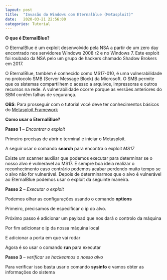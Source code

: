 ```yaml
---
layout: post
title:  "Invasão do Windows com Eternalblue (Metasploit)"
date:   2020-03-21 22:56:00
categories: Tutorial
---
```


**O que é EternalBlue?**

O EternalBlue é um exploit desenvolvido pela NSA a partir de um zero day encontrado nos servidores Windows 2008 r2 e no Windows 7.
Este exploit foi roubado da NSA pelo um grupo de hackers chamado Shadow Brokers em 2017.

O EternalBlue, também é conhecido como MS17-010, é uma vulnerabilidade no protocolo SMB (Server Message Block) da Microsoft.
O SMB permite que os sistemas compartilhem o acesso a arquivos, impressoras e outros recursos na rede.
A vulnerabilidade ocorre porque as versões anteriores do SBM contêm falhas de segurança.

**OBS**: Para prosseguir com o tutorial você deve ter conhecimentos básicos do [Metasploit Framework](https://metasploit.help.rapid7.com/docs/msf-overview)

**Como usar o EternalBlue?**

**Passo 1** – *Encontrar o exploit*

Primeiro precisas de abrir o terminal e iniciar o Metasploit.

A seguir usar o comando **search** para encontra o exploit *MS17*

Existe um scanner auxiliar que podemos executar para determinar se o nosso alvo é vulnerável ao MS17.
É sempre boa ideia realizar o reconhecimento caso contrário podemos acabar perdendo muito tempo se o alvo não for vulnerável.
Depois de determinarmos que o alvo é vulnerável ao EternalBlue podemos usar o exploit da seguinte maneira.




**Passo 2** – *Executar o exploit*

Podemos olhar as configurações usando o comando **options**

Primeiro, precisamos de especificar o ip do alvo.

Próximo passo é adicionar um payload que nos dará o controlo da máquina 

Por fim adicionar o ip da nossa máquina local

E adicionar a porta em que vai rodar

Agora é so usar o comando **run** para executar




**Passo 3** – *verificar se hackeamos o nosso alvo*

Para verificar isso basta usar o comando **sysinfo** e vamos obter as informações do sistema
